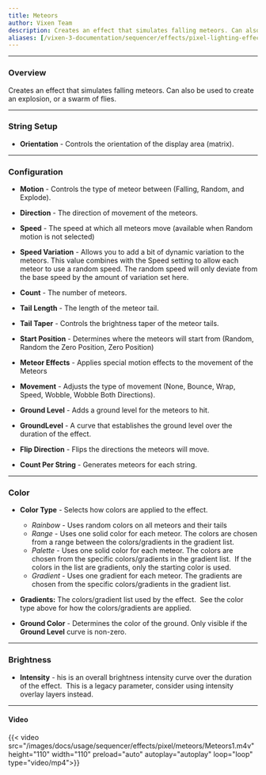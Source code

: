 ```yaml
---
title: Meteors
author: Vixen Team
description: Creates an effect that simulates falling meteors. Can also be used to create an explosion, or a swarm of flies.
aliases: [/vixen-3-documentation/sequencer/effects/pixel-lighting-effects/meteors/]
---
```


---

### Overview

Creates an effect that simulates falling meteors. Can also be used to create an explosion, or a swarm of flies.

---

### String Setup
  
  * **Orientation** - Controls the orientation of the display area (matrix).
---

### Configuration

* **Motion** - Controls the type of meteor between (Falling, Random, and Explode).

* **Direction** - The direction of movement of the meteors.

* **Speed** - The speed at which all meteors move (available when Random motion is not selected)

* **Speed Variation** -  Allows you to add a bit of dynamic variation to the meteors.  This value combines with the Speed setting to allow each meteor to use a random speed.  The random speed will only deviate from the base speed by the amount of variation set here.

* **Count** - The number of meteors.

* **Tail Length** - The length of the meteor tail.

* **Tail Taper** - Controls the brightness taper of the meteor tails.

* **Start Position** - Determines where the meteors will start from (Random, Random the Zero Position, Zero Position)

* **Meteor Effects** - Applies special motion effects to the movement of the Meteors

* **Movement** - Adjusts the type of movement (None, Bounce, Wrap, Speed, Wobble, Wobble Both Directions).

* **Ground Level** - Adds a ground level for the meteors to hit.

* **GroundLevel** - A curve that establishes the ground level over the duration of the effect.

* **Flip Direction** - Flips the directions the meteors will move. 

* **Count Per String** - Generates meteors for each string.

---

### Color

* **Color Type** - Selects how colors are applied to the effect.
	* _Rainbow_ - Uses random colors on all meteors and their tails  
	* _Range_ - Uses one solid color for each meteor. The colors are chosen from a range between the colors/gradients in the gradient list.  
	* _Palette_ - Uses one solid color for each meteor. The colors are chosen from the specific colors/gradients in the gradient list.  If the colors in the list are gradients, only the starting color is used.  
	* _Gradient_ - Uses one gradient for each meteor. The gradients are chosen from the specific colors/gradients in the gradient list.

* **Gradients:** The colors/gradient list used by the effect.  See the color type above for how the colors/gradients are applied.

* **Ground Color** - Determines the color of the ground.  Only visible if the **Ground Level** curve is non-zero.

---

### Brightness

* **Intensity** - his is an overall brightness intensity curve over the duration of the effect. 
                  This is a legacy parameter, consider using intensity overlay layers instead.

---


#### Video

{{< video src="/images/docs/usage/sequencer/effects/pixel/meteors/Meteors1.m4v" height="110" width="110" preload="auto" autoplay="autoplay" loop="loop" type="video/mp4">}}
